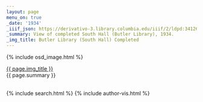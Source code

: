 ```yaml
---
layout: page
menu_on: true
_date: '1934'
_iiif_json: https://derivativo-3.library.columbia.edu/iiif/2/ldpd:341266/info.json
_summary: View of completed South Hall (Butler Library), 1934.
_img_title: Butler Library (South Hall) Completed
---
```

<div class="standalone-image" style="width:100%;">
  {% include osd_image.html %}
  <br>
  <p><a href="{{ site.baseurl }}/photos/{{ 1 }}/">{{ page.img_title }}</a><br>{{ page.summary }}</p>
  <br>
</div>
{% include search.html %}
{% include author-vis.html %}
